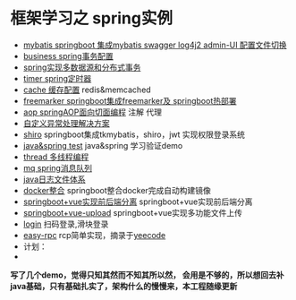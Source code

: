 # 框架学习之 spring实例
- [mybatis springboot 集成mybatis swagger log4j2 admin-UI 配置文件切换](https://github.com/MarchNineteen/spring-example/tree/master/spring-example-mybatis)
- [business spring事务配置](https://github.com/MarchNineteen/spring-example/tree/master/spring-example-business)
- [spring实现多数据源和分布式事务](https://github.com/MarchNineteen/spring-example/tree/master/spring-example-mybatis-multidatasource)
- [timer spring定时器](https://github.com/MarchNineteen/spring-example/tree/master/spring-example-timer)
- [cache 缓存配置](https://github.com/MarchNineteen/spring-example/tree/master/spring-example-cache) redis&memcached
- [freemarker springboot集成freemarker及 springboot热部署](https://github.com/MarchNineteen/spring-example/tree/master/spring-example-freemarker) 
- [aop springAOP面向切面编程](https://github.com/MarchNineteen/spring-example/tree/master/spring-example-aop) 注解 代理
- [自定义异常处理解决方案](https://github.com/MarchNineteen/spring-example/tree/master/spring-example-exception)
- [shiro](https://github.com/MarchNineteen/spring-example/tree/master/spring-example-shiro) springboot集成tkmybatis，shiro，jwt 实现权限登录系统
- [java&spring test](https://github.com/MarchNineteen/spring-example/tree/master/spring-example-test) java&spring 学习验证demo
- [thread 多线程编程](https://github.com/MarchNineteen/spring-example/tree/master/spring-example-thread) 
- [mq spring消息队列](https://github.com/MarchNineteen/spring-example/tree/master/spring-example-mq) 
- [java日志文件体系](https://github.com/MarchNineteen/spring-example/tree/master/spring-example-log)
- [docker整合](https://github.com/MarchNineteen/spring-example/tree/master/spring-example-docker) springboot整合docker完成自动构建镜像
- [springboot+vue实现前后端分离](https://github.com/MarchNineteen/spring-example/tree/master/spring-example-vue) springboot+vue实现前后端分离
- [springboot+vue-upload](https://github.com/MarchNineteen/spring-example/tree/master/spring-example-vue-upload) springboot+vue实现多功能文件上传
- [login](https://github.com/MarchNineteen/spring-example/tree/master/login) 扫码登录,滑块登录
- [easy-rpc](https://github.com/MarchNineteen/spring-example/tree/master/easy-rpc) rcp简单实现，摘录于[yeecode](https://github.com/yeecode/EasyRPC)
- 计划：
- 



**写了几个demo，觉得只知其然而不知其所以然，
会用是不够的，所以想回去补java基础，只有基础扎实了，架构什么的慢慢来，本工程随缘更新**

